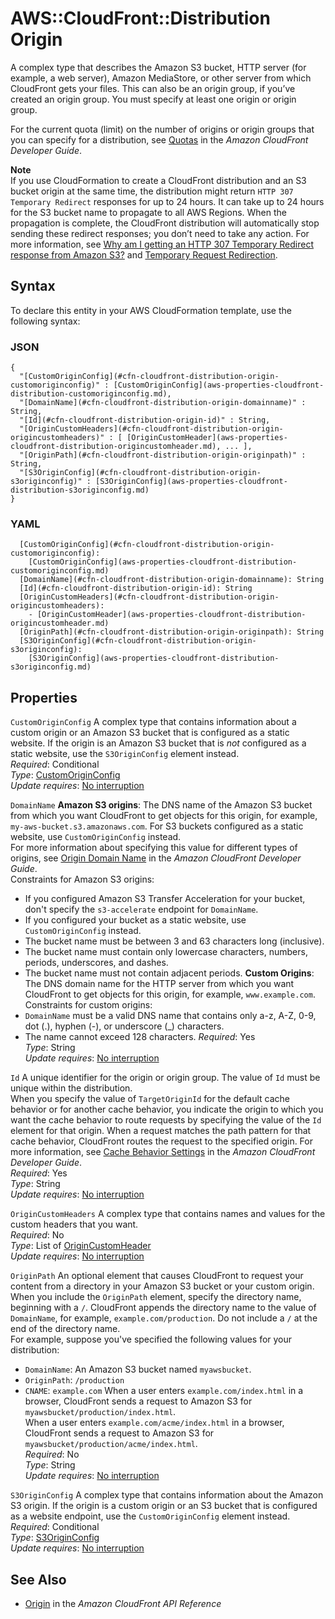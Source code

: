 # AWS::CloudFront::Distribution Origin<a name="aws-properties-cloudfront-distribution-origin"></a>

A complex type that describes the Amazon S3 bucket, HTTP server \(for example, a web server\), Amazon MediaStore, or other server from which CloudFront gets your files\. This can also be an origin group, if you’ve created an origin group\. You must specify at least one origin or origin group\.

For the current quota \(limit\) on the number of origins or origin groups that you can specify for a distribution, see [Quotas](https://docs.aws.amazon.com/AmazonCloudFront/latest/DeveloperGuide/cloudfront-limits.html) in the *Amazon CloudFront Developer Guide*\.

**Note**  
If you use CloudFormation to create a CloudFront distribution and an S3 bucket origin at the same time, the distribution might return `HTTP 307 Temporary Redirect` responses for up to 24 hours\. It can take up to 24 hours for the S3 bucket name to propagate to all AWS Regions\. When the propagation is complete, the CloudFront distribution will automatically stop sending these redirect responses; you don’t need to take any action\. For more information, see [Why am I getting an HTTP 307 Temporary Redirect response from Amazon S3?](http://aws.amazon.com/premiumsupport/knowledge-center/s3-http-307-response/) and [Temporary Request Redirection](https://docs.aws.amazon.com/AmazonS3/latest/dev/Redirects.html#TemporaryRedirection)\.

## Syntax<a name="aws-properties-cloudfront-distribution-origin-syntax"></a>

To declare this entity in your AWS CloudFormation template, use the following syntax:

### JSON<a name="aws-properties-cloudfront-distribution-origin-syntax.json"></a>

```
{
  "[CustomOriginConfig](#cfn-cloudfront-distribution-origin-customoriginconfig)" : [CustomOriginConfig](aws-properties-cloudfront-distribution-customoriginconfig.md),
  "[DomainName](#cfn-cloudfront-distribution-origin-domainname)" : String,
  "[Id](#cfn-cloudfront-distribution-origin-id)" : String,
  "[OriginCustomHeaders](#cfn-cloudfront-distribution-origin-origincustomheaders)" : [ [OriginCustomHeader](aws-properties-cloudfront-distribution-origincustomheader.md), ... ],
  "[OriginPath](#cfn-cloudfront-distribution-origin-originpath)" : String,
  "[S3OriginConfig](#cfn-cloudfront-distribution-origin-s3originconfig)" : [S3OriginConfig](aws-properties-cloudfront-distribution-s3originconfig.md)
}
```

### YAML<a name="aws-properties-cloudfront-distribution-origin-syntax.yaml"></a>

```
  [CustomOriginConfig](#cfn-cloudfront-distribution-origin-customoriginconfig): 
    [CustomOriginConfig](aws-properties-cloudfront-distribution-customoriginconfig.md)
  [DomainName](#cfn-cloudfront-distribution-origin-domainname): String
  [Id](#cfn-cloudfront-distribution-origin-id): String
  [OriginCustomHeaders](#cfn-cloudfront-distribution-origin-origincustomheaders): 
    - [OriginCustomHeader](aws-properties-cloudfront-distribution-origincustomheader.md)
  [OriginPath](#cfn-cloudfront-distribution-origin-originpath): String
  [S3OriginConfig](#cfn-cloudfront-distribution-origin-s3originconfig): 
    [S3OriginConfig](aws-properties-cloudfront-distribution-s3originconfig.md)
```

## Properties<a name="aws-properties-cloudfront-distribution-origin-properties"></a>

`CustomOriginConfig`  <a name="cfn-cloudfront-distribution-origin-customoriginconfig"></a>
A complex type that contains information about a custom origin or an Amazon S3 bucket that is configured as a static website\. If the origin is an Amazon S3 bucket that is *not* configured as a static website, use the `S3OriginConfig` element instead\.  
*Required*: Conditional  
*Type*: [CustomOriginConfig](aws-properties-cloudfront-distribution-customoriginconfig.md)  
*Update requires*: [No interruption](https://docs.aws.amazon.com/AWSCloudFormation/latest/UserGuide/using-cfn-updating-stacks-update-behaviors.html#update-no-interrupt)

`DomainName`  <a name="cfn-cloudfront-distribution-origin-domainname"></a>
 **Amazon S3 origins**: The DNS name of the Amazon S3 bucket from which you want CloudFront to get objects for this origin, for example, `my-aws-bucket.s3.amazonaws.com`\. For S3 buckets configured as a static website, use `CustomOriginConfig` instead\.  
For more information about specifying this value for different types of origins, see [Origin Domain Name](https://docs.aws.amazon.com/AmazonCloudFront/latest/DeveloperGuide/distribution-web-values-specify.html#DownloadDistValuesDomainName) in the *Amazon CloudFront Developer Guide*\.  
Constraints for Amazon S3 origins:  
+ If you configured Amazon S3 Transfer Acceleration for your bucket, don't specify the `s3-accelerate` endpoint for `DomainName`\.
+ If you configured your bucket as a static website, use `CustomOriginConfig` instead\.
+ The bucket name must be between 3 and 63 characters long \(inclusive\)\.
+ The bucket name must contain only lowercase characters, numbers, periods, underscores, and dashes\.
+ The bucket name must not contain adjacent periods\.
 **Custom Origins**: The DNS domain name for the HTTP server from which you want CloudFront to get objects for this origin, for example, `www.example.com`\.   
Constraints for custom origins:  
+  `DomainName` must be a valid DNS name that contains only a\-z, A\-Z, 0\-9, dot \(\.\), hyphen \(\-\), or underscore \(\_\) characters\.
+ The name cannot exceed 128 characters\.
*Required*: Yes  
*Type*: String  
*Update requires*: [No interruption](https://docs.aws.amazon.com/AWSCloudFormation/latest/UserGuide/using-cfn-updating-stacks-update-behaviors.html#update-no-interrupt)

`Id`  <a name="cfn-cloudfront-distribution-origin-id"></a>
A unique identifier for the origin or origin group\. The value of `Id` must be unique within the distribution\.  
When you specify the value of `TargetOriginId` for the default cache behavior or for another cache behavior, you indicate the origin to which you want the cache behavior to route requests by specifying the value of the `Id` element for that origin\. When a request matches the path pattern for that cache behavior, CloudFront routes the request to the specified origin\. For more information, see [Cache Behavior Settings](https://docs.aws.amazon.com/AmazonCloudFront/latest/DeveloperGuide/distribution-web-values-specify.html#DownloadDistValuesCacheBehavior) in the *Amazon CloudFront Developer Guide*\.  
*Required*: Yes  
*Type*: String  
*Update requires*: [No interruption](https://docs.aws.amazon.com/AWSCloudFormation/latest/UserGuide/using-cfn-updating-stacks-update-behaviors.html#update-no-interrupt)

`OriginCustomHeaders`  <a name="cfn-cloudfront-distribution-origin-origincustomheaders"></a>
A complex type that contains names and values for the custom headers that you want\.  
*Required*: No  
*Type*: List of [OriginCustomHeader](aws-properties-cloudfront-distribution-origincustomheader.md)  
*Update requires*: [No interruption](https://docs.aws.amazon.com/AWSCloudFormation/latest/UserGuide/using-cfn-updating-stacks-update-behaviors.html#update-no-interrupt)

`OriginPath`  <a name="cfn-cloudfront-distribution-origin-originpath"></a>
An optional element that causes CloudFront to request your content from a directory in your Amazon S3 bucket or your custom origin\. When you include the `OriginPath` element, specify the directory name, beginning with a `/`\. CloudFront appends the directory name to the value of `DomainName`, for example, `example.com/production`\. Do not include a `/` at the end of the directory name\.  
For example, suppose you've specified the following values for your distribution:  
+  `DomainName`: An Amazon S3 bucket named `myawsbucket`\.
+  `OriginPath`: `/production` 
+  `CNAME`: `example.com` 
When a user enters `example.com/index.html` in a browser, CloudFront sends a request to Amazon S3 for `myawsbucket/production/index.html`\.  
When a user enters `example.com/acme/index.html` in a browser, CloudFront sends a request to Amazon S3 for `myawsbucket/production/acme/index.html`\.  
*Required*: No  
*Type*: String  
*Update requires*: [No interruption](https://docs.aws.amazon.com/AWSCloudFormation/latest/UserGuide/using-cfn-updating-stacks-update-behaviors.html#update-no-interrupt)

`S3OriginConfig`  <a name="cfn-cloudfront-distribution-origin-s3originconfig"></a>
A complex type that contains information about the Amazon S3 origin\. If the origin is a custom origin or an S3 bucket that is configured as a website endpoint, use the `CustomOriginConfig` element instead\.  
*Required*: Conditional  
*Type*: [S3OriginConfig](aws-properties-cloudfront-distribution-s3originconfig.md)  
*Update requires*: [No interruption](https://docs.aws.amazon.com/AWSCloudFormation/latest/UserGuide/using-cfn-updating-stacks-update-behaviors.html#update-no-interrupt)

## See Also<a name="aws-properties-cloudfront-distribution-origin--seealso"></a>
+  [Origin](https://docs.aws.amazon.com/cloudfront/latest/APIReference/API_Origin.html) in the *Amazon CloudFront API Reference* 